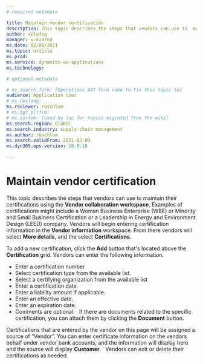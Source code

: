 ```yaml
---
# required metadata

title: Maintain vendor certification
description: This topic describes the steps that vendors can use to  maintain their certifications using the **Vendor collaboration workspace**. Examples of certifications might include a Woman Business Enterprise (WBE) or Minority and Small Business Certification or a Leadership in Energy and Environment Design (LEED) company.
author: velofog
manager: v-kiarnd
ms.date: 02/09/2021
ms.topic: article
ms.prod: 
ms.service: dynamics-ax-applications
ms.technology: 

# optional metadata

# ms.search.form: [Operations AOT form name to tie this topic to]
audience: Application User
# ms.devlang: 
ms.reviewer: roschlom
# ms.tgt_pltfrm: 
# ms.custom: [used by loc for topics migrated from the wiki]
ms.search.region: Global
ms.search.industry: supply chain management
ms.author: roschlom
ms.search.validFrom: 2021-02-09
ms.dyn365.ops.version: 10.0.18

---
```


# Maintain vendor certification

This topic describes the steps that vendors can use to  maintain their certifications using the **Vendor collaboration workspace**. Examples of certifications might include a Woman Business Enterprise (WBE) or Minority and Small Business Certification or a Leadership in Energy and Environment Design (LEED) company. Vendors will begin entering certification information in the **Vendor information** workspace. From there vendors will select **More details**, and the select **Certifications**.

To add a new certification, click the **Add** button that's located above the **Certification** grid. Vendors can enter the following information.
 
- Enter a certification number
- Select certification type from the available list.
- Select a certifying organization from the available list 
- Enter a certification date. 
- Enter a liability amount if applicable. 
- Enter an effective date. 
- Enter an expiration date.  
- Comments are optional.
 
If there are documents related to the specific certification, you can attach them by clicking the **Document** button.

Certifications that are entered by the vendor on this page will be assigned a source of “Vendor”. You can enter certificate information on the vendors behalf under vendor bank accounts, and the information will display here and the source will display **Customer**.
 
Vendors can edit or delete their certifications as needed.
